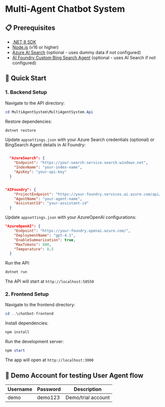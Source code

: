 # Multi-Agent Chatbot System


## 📋 Prerequisites

- [.NET 8 SDK](https://dotnet.microsoft.com/download/dotnet/8.0)
- [Node.js](https://nodejs.org/) (v16 or higher)
- [Azure AI Search](https://azure.microsoft.com/services/search/) (optional - uses dummy data if not configured)
- [AI Foundry Custom Bing Search Agent](https://learn.microsoft.com/en-us/azure/ai-foundry/agents/how-to/tools/bing-custom-search) (optional - uses AI Search if not configured)

## 🚀 Quick Start

### 1. Backend Setup

Navigate to the API directory:
```powershell
cd MultiAgentSystem\MultiAgentSystem.Api
```

Restore dependencies:
```powershell
dotnet restore
```

Update `appsettings.json` with your Azure Search credentials (optional) or BingSearch Agent details in AI Foundry:
```json

  "AzureSearch": {
    "Endpoint": "https://your-search-service.search.windows.net",
    "IndexName": "your-index-name",
    "ApiKey": "your-api-key"
  }


"AIFoundry": {
    "ProjectEndpoint": "https://your-foundry.services.ai.azure.com/api/projects/your-project",
    "AgentName": "your-agent-name",
    "AssistantId": "your-assistant-id"
  }
```

Update `appsettings.json` with your AzureOpenAI configurations:
```json
"AzureOpenAI": {
    "Endpoint": "https://your-foundry.openai.azure.com/",
    "DeploymentName": "gpt-4.1",
    "EnableSummarization": true,
    "MaxTokens": 800,
    "Temperature": 0.5
  }
```

Run the API:
```powershell
dotnet run
```

The API will start at `http://localhost:58550`

### 2. Frontend Setup

Navigate to the frontend directory:
```powershell
cd ..\chatbot-frontend
```

Install dependencies:
```powershell
npm install
```

Run the development server:
```powershell
npm start
```

The app will open at `http://localhost:3000`

## 🔐 Demo Account for testing User Agent flow

| Username | Password    | Description                    |
|----------|-------------|--------------------------------|
| demo     | demo123     | Demo/trial account             |

